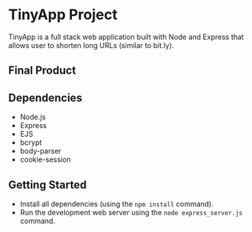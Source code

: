 # TinyApp Project

TinyApp is a full stack web application built with Node and Express that allows user to shorten long URLs (similar to bit.ly).

## Final Product



## Dependencies

- Node.js
- Express
- EJS
- bcrypt
- body-parser
- cookie-session

## Getting Started

- Install all dependencies (using the `npm install` command).
- Run the development web server using the `node express_server.js` command.
